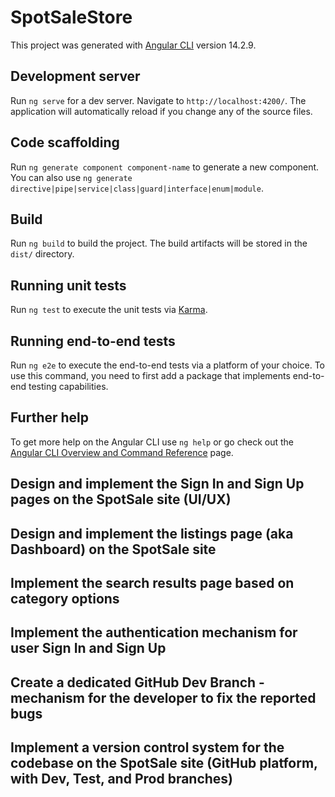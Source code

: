 # SpotSaleStore

This project was generated with [Angular CLI](https://github.com/angular/angular-cli) version 14.2.9.

## Development server

Run `ng serve` for a dev server. Navigate to `http://localhost:4200/`. The application will automatically reload if you change any of the source files.

## Code scaffolding

Run `ng generate component component-name` to generate a new component. You can also use `ng generate directive|pipe|service|class|guard|interface|enum|module`.

## Build

Run `ng build` to build the project. The build artifacts will be stored in the `dist/` directory.

## Running unit tests

Run `ng test` to execute the unit tests via [Karma](https://karma-runner.github.io).

## Running end-to-end tests

Run `ng e2e` to execute the end-to-end tests via a platform of your choice. To use this command, you need to first add a package that implements end-to-end testing capabilities.

## Further help

To get more help on the Angular CLI use `ng help` or go check out the [Angular CLI Overview and Command Reference](https://angular.io/cli) page.

## Design and implement the Sign In and Sign Up pages on the SpotSale site (UI/UX)

## Design and implement the listings page (aka Dashboard) on the SpotSale site

## Implement the search results page based on category options

## Implement the authentication mechanism for user Sign In and Sign Up

## Create a dedicated GitHub Dev Branch - mechanism for the developer to fix the reported bugs 

## Implement a version control system for the codebase on the SpotSale site (GitHub platform, with Dev, Test, and Prod branches) 